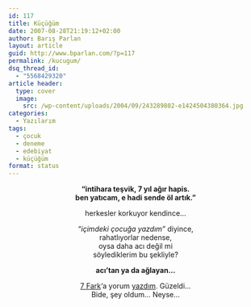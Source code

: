 ```yaml
---
id: 117
title: Küçüğüm
date: 2007-08-28T21:19:12+02:00
author: Barış Parlan
layout: article
guid: http://www.bparlan.com/?p=117
permalink: /kucugum/
dsq_thread_id:
  - "5568429320"
article header:
  type: cover
  image:
    src: /wp-content/uploads/2004/09/243289802-e1424504380364.jpg
categories:
  - Yazılarım
tags:
  - çocuk
  - deneme
  - edebiyat
  - küçüğüm
format: status
---
```


<p align="center">
  <strong>&#8220;intihara teşvik, 7 yıl ağır hapis.<br /> ben yatıcam, e hadi sende öl artık.&#8221;</strong>
</p>

<p align="center">
  herkesler korkuyor kendince&#8230;
</p>

<p align="center">
  <em>&#8220;içimdeki çocuğa yazdım&#8221;</em> diyince,<br /> rahatlıyorlar nedense,<br /> oysa daha acı değil mi<br /> söylediklerim bu şekliyle?
</p>

<p align="center">
  <strong>acı&#8217;tan ya da ağlayan&#8230;</strong>
</p>

<p align="center">
  <a title="Ceren'in 7 Farkı" href="http://www.deviantart.com/deviation/63427321/" target="_blank">7 Fark</a>&#8216;a yorum <a title="Sağdaki... Soldaki..." href="http://comments.deviantart.com/1/63427321/527078736" target="_blank">yazdım</a>. Güzeldi&#8230;<br /> Bide, şey oldum&#8230; Neyse&#8230;
</p>
